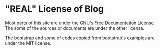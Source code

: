 "REAL" License of Blog
===

Most parts of this site are under the [GNU's Free Documentation License](/license/gnufdl).
The some of the sources or documents are under the other license.

The bootstrap and some of codes copied from bootstrap's examples are under the MIT license.